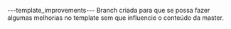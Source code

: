 ---template_improvements---
	Branch criada para que se possa fazer algumas melhorias no template sem que influencie o conteúdo da master.


